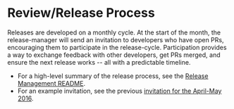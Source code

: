 # Review/Release Process

Releases are developed on a monthly cycle.  At the start of the month, the
release-manager will send an invitation to developers who have open PRs,
encouraging them to participate in the release-cycle.  Participation
provides a way to exchange feedback with other developers, get PRs merged,
and ensure the next release works -- all with a predictable timeline.

* For a high-level summary of the release process, see the [Release Management README](https://github.com/civicrm/release-management/blob/master/README.md).
* For an example invitation, see the previous [invitation for the April-May 2016](https://github.com/civicrm/release-management/issues/1).

